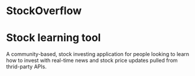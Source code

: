 # StockOverflow
# Stock learning tool
A community-based, stock investing application for people looking to learn how to invest with real-time news and stock price updates pulled from thrid-party APIs.
